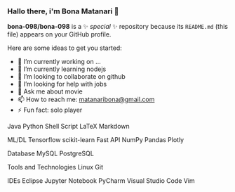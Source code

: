 ### Hallo there, i'm Bona Matanari 👋


**bona-098/bona-098** is a ✨ _special_ ✨ repository because its `README.md` (this file) appears on your GitHub profile.

Here are some ideas to get you started:

- 🔭 I’m currently working on ...
- 🌱 I’m currently learning nodejs
- 👯 I’m looking to collaborate on github
- 🤔 I’m looking for help with jobs
- 💬 Ask me about movie
- 📫 How to reach me: matanaribona@gmail.com
- ⚡ Fun fact: solo player

Java  Python  Shell Script  LaTeX  Markdown

ML/DL
Tensorflow  scikit-learn  Fast API  NumPy  Pandas  Plotly

Database
MySQL  PostgreSQL 

Tools and Technologies
Linux  Git 

IDEs
Eclipse  Jupyter Notebook  PyCharm  Visual Studio Code  Vim 

